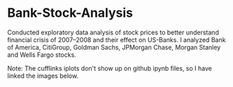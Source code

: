 # Bank-Stock-Analysis
Conducted exploratory data analysis of stock prices to better understand financial crisis of 2007–2008 and their effect on US-Banks. I analyzed Bank of America, CitiGroup, Goldman Sachs, JPMorgan Chase, Morgan Stanley and Wells Fargo stocks.

Note: The cufflinks iplots don't show up on github ipynb files, so I have linked the images below.
